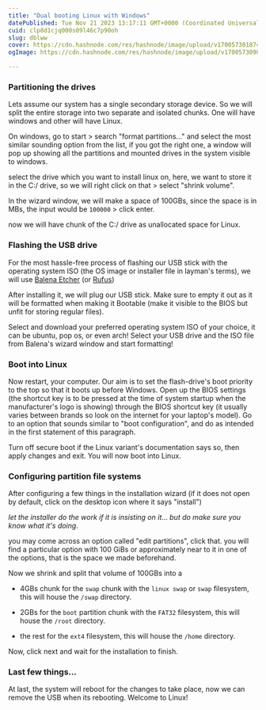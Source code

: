 ```yaml
---
title: "Dual booting Linux with Windows"
datePublished: Tue Nov 21 2023 13:17:11 GMT+0000 (Coordinated Universal Time)
cuid: clp8d1cjq000s09l46c7p90oh
slug: dblww
cover: https://cdn.hashnode.com/res/hashnode/image/upload/v1700573018746/eab7a299-0e9a-4dfc-ba9f-a29e4c357276.png
ogImage: https://cdn.hashnode.com/res/hashnode/image/upload/v1700573090045/2f2f4b8b-c422-4600-beb8-32da76f81cef.png

---
```


### Partitioning the drives

Lets assume our system has a single secondary storage device. So we will split the entire storage into two separate and isolated chunks. One will have windows and other will have Linux.

On windows, go to start &gt; search "format partitions..." and select the most similar sounding option from the list, if you got the right one, a window will pop up showing all the partitions and mounted drives in the system visible to windows.

select the drive which you want to install linux on, here, we want to store it in the C:/ drive, so we will right click on that &gt; select "shrink volume".

In the wizard window, we will make a space of 100GBs, since the space is in MBs, the input would be `100000` &gt; click enter.

now we will have chunk of the C:/ drive as unallocated space for Linux.

### Flashing the USB drive

For the most hassle-free process of flashing our USB stick with the operating system ISO (the OS image or installer file in layman's terms), we will use [Balena Etcher](https://etcher.balena.io/) (or [Rufus](https://rufus.ie/en/))

After installing it, we will plug our USB stick. Make sure to empty it out as it will be formatted when making it Bootable (make it visible to the BIOS but unfit for storing regular files).

Select and download your preferred operating system ISO of your choice, it can be ubuntu, pop os, or even arch! Select your USB drive and the ISO file from Balena's wizard window and start formatting!

### Boot into Linux

Now restart, your computer. Our aim is to set the flash-drive's boot priority to the top so that it boots up before Windows. Open up the BIOS settings (the shortcut key is to be pressed at the time of system startup when the manufacturer's logo is showing) through the BIOS shortcut key (it usually varies between brands so look on the internet for your laptop's model). Go to an option that sounds similar to "boot configuration", and do as intended in the first statement of this paragraph.

Turn off secure boot if the Linux variant's documentation says so, then apply changes and exit. You will now boot into Linux.

### Configuring partition file systems

After configuring a few things in the installation wizard (if it does not open by default, click on the desktop icon where it says "install")

*let the installer do the work if it is insisting on it*... *but do make sure you know what it's doing*.

you may come across an option called "edit partitions", click that. you will find a particular option with 100 GiBs or approximately near to it in one of the options, that is the space we made beforehand.

Now we shrink and split that volume of 100GBs into a

* 4GBs chunk for the `swap` chunk with the `linux swap` or `swap` filesystem, this will house the `/swap` directory.
    
* 2GBs for the `boot` partition chunk with the `FAT32` filesystem, this will house the `/root` directory.
    
* the rest for the `ext4` filesystem, this will house the `/home` directory.
    

Now, click next and wait for the installation to finish.

### Last few things...

At last, the system will reboot for the changes to take place, now we can remove the USB when its rebooting. Welcome to Linux!